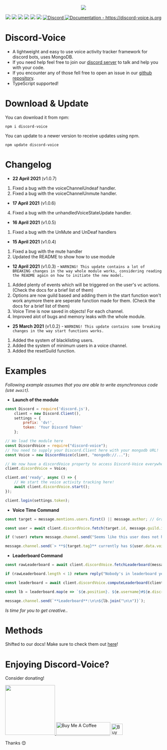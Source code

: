 <p align="center"><a href="https://nodei.co/npm/discord-voice/"><img src="https://nodei.co/npm/discord-voice.png"></a></p>
<p align="center"><img src="https://img.shields.io/npm/v/discord-voice?style=for-the-badge"> <img src="https://img.shields.io/github/repo-size/Lebyy/discord-voice?style=for-the-badge"> <img src="https://img.shields.io/npm/l/discord-voice?style=for-the-badge"> <img src="https://img.shields.io/npm/dt/discord-voice?style=for-the-badge"> <img src="https://img.shields.io/github/contributors/Lebyy/discord-voice?style=for-the-badge"> <img src="https://img.shields.io/github/package-json/dependency-version/Lebyy/discord-voice/mongoose?style=for-the-badge"> <a href="https://discord.gg/pndumb6J3t" target="_blank"> <img alt="Discord" src="https://img.shields.io/badge/Chat-Click%20here-7289d9?style=for-the-badge&logo=discord"> </a> <a href="https://discord-voice.js.org"><img src="https://img.shields.io/badge/Documentation-Click%20here-blue?style=for-the-badge" alt="Documentation - https://discord-voice.js.org"/></a></p>

# Discord-Voice
- A lightweight and easy to use voice activity tracker framework for discord bots, uses MongoDB.
- If you need help feel free to join our <a href="https://discord.gg/pndumb6J3t">discord server</a> to talk and help you with your code.
- If you encounter any of those fell free to open an issue in our <a href="https://github.com/Lebyy/discord-voice/issues">github repository</a>.
- TypeScript supported!

# Download & Update
You can download it from npm:
```cli
npm i discord-voice
```
You can update to a newer version to receive updates using npm.
```cli
npm update discord-voice
```

# Changelog
- **22 April 2021** (v1.0.7)
1. Fixed a bug with the voiceChannelUndeaf handler.
2. Fixed a bug with the voiceChannelUnmute handler. 

- **17 April 2021** (v1.0.6)
4. Fixed a bug with the unhandledVoiceStateUpdate handler.

- **16 April 2021** (v1.0.5)
1. Fixed a bug with the UnMute and UnDeaf handlers

- **15 April 2021** (v1.0.4)
1. Fixed a bug with the mute handler
2. Updated the README to show how to use module

- **12 April 2021** (v1.0.3) - `WARNING! This update contains a lot of BREAKING changes in the way whole module works, considering reading the README again on how to initiate the new model.`
1. Added plenty of events which will be triggered on the user's vc actions. (Check the docs for a brief list of them)
2. Options are now guild based and adding them in the start function won't work anymore there are seperate function made for them. (Check the docs for a brief list of them)
3. Voice Time is now saved in objects! For each channel.
4. Improved alot of bugs and memory leaks with the whole module.

- **25 March 2021** (v1.0.2) - `WARNING! This update contains some breaking changes in the way start functions works.`
1. Added the system of blacklisting users.
2. Added the system of minimum users in a voice channel.
3. Added the resetGuild function.

# Examples
*Following example assumes that you are able to write asynchronous code (use `await`).*

- **Launch of the module**
```js
const Discord = require('discord.js'),
    client = new Discord.Client(),
    settings = {
        prefix: 'dv!',
        token: 'Your Discord Token'
    };

// We load the module here
const DiscordVoice = require("discord-voice");
// You need to supply your Discord.Client here with your mongodb URL!
const Voice = new DiscordVoice(client, "mongodb://...");

// We now have a discordVoice property to access Discord-Voice everywhere!
client.discordVoice = Voice;

client.on('ready', async () => {
    // We start the voice activity tracking here!
    await client.discordVoice.start();
});

client.login(settings.token);
```

- **Voice Time Command**

```js
const target = message.mentions.users.first() || message.author; // Grab the target.

const user = await client.discordVoice.fetch(target.id, message.guild.id); // Selects the target from the database.

if (!user) return message.channel.send("Seems like this user does not have any Voice Activity so far..."); // If there isnt such user in the database, we send a message in general.

message.channel.send(`> **${target.tag}** currently has ${user.data.voiceTime.total}ms of Total Voice Time!`); // We show the voice time. (OPTIONAL: You can also use the ms package here if you want it to be more concise.)
```

- **Leaderboard Command**

```js
const rawLeaderboard = await client.discordVoice.fetchLeaderboard(message.guild.id, 10); // We grab top 10 users with most voice time in the current server.

if (rawLeaderboard.length < 1) return reply("Nobody's in leaderboard yet.");

const leaderboard = await client.discordVoice.computeLeaderboard(client, rawLeaderboard, true); // We process the leaderboard.

const lb = leaderboard.map(e => `${e.position}. ${e.username}#${e.discriminator}\nVoice Time: ${e.voiceTime.total}ms`); // We map the outputs.

message.channel.send(`**Leaderboard**:\n\n${lb.join("\n\n")}`);
```

*Is time for you to get creative..*

# Methods
Shifted to our docs! Make sure to check them out [here](https://discord-voice.js.org)!

# Enjoying Discord-Voice?
Consider donating! 

<a href="https://www.patreon.com/Lebyy">
  <img src="https://c5.patreon.com/external/logo/become_a_patron_button@2x.png" width="160">
</a>
<a href="https://www.buymeacoffee.com/lebyydev" target="_blank"><img src="https://www.buymeacoffee.com/assets/img/custom_images/orange_img.png" alt="Buy Me A Coffee" style="height: 41px !important;width: 174px !important;box-shadow: 0px 3px 2px 0px rgba(190, 190, 190, 0.5) !important;-webkit-box-shadow: 0px 3px 2px 0px rgba(190, 190, 190, 0.5) !important;" ></a>
<a href='https://ko-fi.com/N4N04B26C' target='_blank'><img height='36' style='border:0px;height:36px;' src='https://cdn.ko-fi.com/cdn/kofi3.png?v=2' border='0' alt='Buy Me a Coffee at ko-fi.com' /></a>

Thanks 😊

